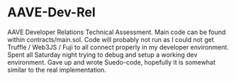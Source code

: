 # AAVE-Dev-Rel
AAVE Developer Relations Technical Assessment.
Main code can be found within contracts/main.sol.
Code will probably not run as I could not get Truffle / Web3JS / Fuji to all connect properly in my developer environment.
Spent all Saturday night trying to debug and setup a working dev environment. Gave up and wrote Suedo-code, hopefully it is somewhat similar to the real implementation.
